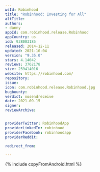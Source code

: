```yaml
---
wsId: Robinhood
title: "Robinhood: Investing for All"
altTitle: 
authors:
- danny
appId: com.robinhood.release.Robinhood
appCountry: us
idd: 938003185
released: 2014-12-11
updated: 2021-10-04
version: "9.35.0"
stars: 4.14042
reviews: 3762178
size: 259414016
website: https://robinhood.com/
repository: 
issue: 
icon: com.robinhood.release.Robinhood.jpg
bugbounty: 
verdict: nosendreceive
date: 2021-09-15
signer: 
reviewArchive:


providerTwitter: RobinhoodApp
providerLinkedIn: robinhood
providerFacebook: robinhoodapp
providerReddit: 

redirect_from:

---
```


{% include copyFromAndroid.html %}
